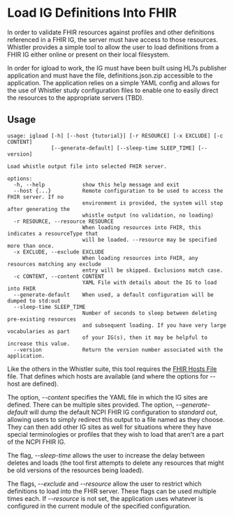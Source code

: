 # Load IG Definitions Into FHIR
In order to validate FHIR resources against profiles and other definitions referenced in a FHIR IG, the server must have access to those resources. Whistler provides a simple tool to allow the user to load definitions from a FHIR IG either online or present on their local filesystem. 

In order for igload to work, the IG must have been built using HL7s publisher application and must have the file, definitions.json.zip accessible to the application. The application relies on a simple YAML config and allows for the use of Whistler study configuration files to enable one to easily direct the resources to the appropriate servers (TBD). 

## Usage
```
usage: igload [-h] [--host {tutorial}] [-r RESOURCE] [-x EXCLUDE] [-c CONTENT]
              [--generate-default] [--sleep-time SLEEP_TIME] [--version]

Load whistle output file into selected FHIR server.

options:
  -h, --help            show this help message and exit
  --host {...}          Remote configuration to be used to access the FHIR server. If no
                        environment is provided, the system will stop after generating the
                        whistle output (no validation, no loading)
  -r RESOURCE, --resource RESOURCE
                        When loading resources into FHIR, this indicates a resourceType that
                        will be loaded. --resource may be specified more than once.
  -x EXCLUDE, --exclude EXCLUDE
                        When loading resources into FHIR, any resources matching any exclude
                        entry will be skipped. Exclusions match case.
  -c CONTENT, --content CONTENT
                        YAML File with details about the IG to load into FHIR
  --generate-default    When used, a default configuration will be dumped to std:out
  --sleep-time SLEEP_TIME
                        Number of seconds to sleep between deleting pre-existing resources
                        and subsequent loading. If you have very large vocabularies as part
                        of your IG(s), then it may be helpful to increase this value.
  --version             Return the version number associated with the application.
  ```
Like the others in the Whistler suite, this tool requires the [FHIR Hosts File](/ref/fhir_hosts) file. That defines which hosts are available (and where the options for --host are defined). 

The option, *--content* specifies the YAML file in which the IG sites are defined. There can be multiple sites provided. The option, *--generate-default* will dump the default NCPI FHIR IG configuration to *standard out*, allowing users to simply redirect this output to a file named as they choose. They can then add other IG sites as well for situations where they have special terminologies or profiles that they wish to load that aren't are a part of the NCPI FHIR IG. 

The flag, *--sleep-time* allows the user to increase the delay between deletes and loads (the tool first attempts to delete any resources that might be old versions of the resources being loaded). 

The flags, *--exclude* and *--resource* allow the user to restrict which definitions to load into the FHIR server. These flags can be used multiple times each. If *--resource* is not set, the application uses whatever is configured in the current module of the specified configuration. 